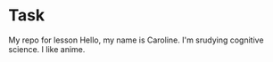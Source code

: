 # Task
My repo for lesson
Hello, my name is Caroline. I'm srudying cognitive science. I like anime.
